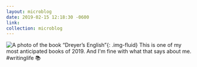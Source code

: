 ```yaml
---
layout: microblog
date: 2019-02-15 12:18:30 -0600
link: 
collection: microblog
---
```

![A photo of the book “Dreyer’s English”](https://brianlundin.com/images/microblog/2019-02-15_12-17-51.jpeg){: .img-fluid}
This is one of my most anticipated books of 2019. And I'm fine with what that says about me. #writinglife 📚
